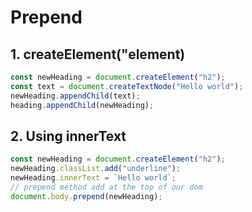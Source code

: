 # Prepend

## 1. createElement("element)

```js
const newHeading = document.createElement("h2");
const text = document.createTextNode("Hello world");
newHeading.appendChild(text);
heading.appendChild(newHeading);
```

## 2. Using innerText

```js
const newHeading = document.createElement("h2");
newHeading.classList.add("underline");
newHeading.innerText = `Hello world`;
// prepend method add at the top of our dom
document.body.prepend(newHeading);
```
